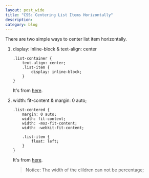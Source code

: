 ```yaml
---
layout: post_wide
title: "CSS: Centering List Items Horizontally"
description: 
category: blog
---
```


There are two simple ways to center list item horizontally.

1. display: inline-block & text-align: center

    ```
    .list-container {
        text-align: center;
        .list-item {
            display: inline-block;
        }
    }
    ```

    It's from [here][1].


2.  width: fit-content & margin: 0 auto;

    ```
    .list-centered {
        margin: 0 auto;
        width: fit-content;
        width: -moz-fit-content;
        width: -webkit-fit-content;

        .list-item {
            float: left;
        }
    }
    ```

    It's from [here][2].

    > Notice: The width of the clildren can not be percentage;


[1]:    https://css-tricks.com/centering-list-items-horizontally-slightly-trickier-than-you-might-think/

[2]:    https://martinwolf.org/2013/04/23/centered-fluid-width-navigation-with-floating-links-thanks-to-fit-content/

